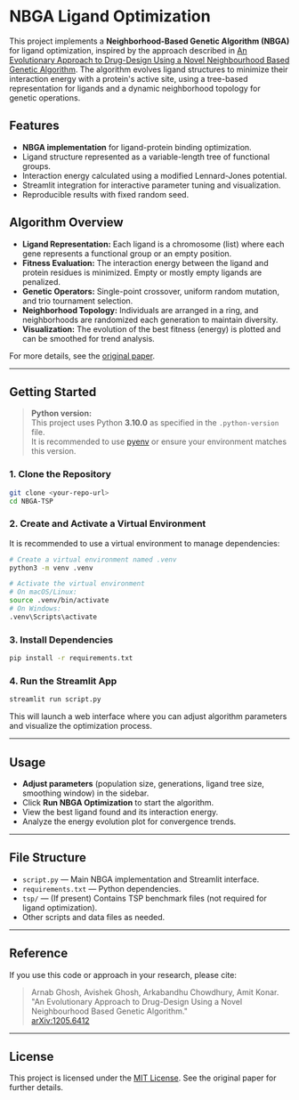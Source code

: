 
# NBGA Ligand Optimization

This project implements a **Neighborhood-Based Genetic Algorithm (NBGA)** for ligand optimization, inspired by the approach described in [An Evolutionary Approach to Drug-Design Using a Novel Neighbourhood Based Genetic Algorithm](https://arxiv.org/abs/1205.6412). The algorithm evolves ligand structures to minimize their interaction energy with a protein's active site, using a tree-based representation for ligands and a dynamic neighborhood topology for genetic operations.

## Features

- **NBGA implementation** for ligand-protein binding optimization.
- Ligand structure represented as a variable-length tree of functional groups.
- Interaction energy calculated using a modified Lennard-Jones potential.
- Streamlit integration for interactive parameter tuning and visualization.
- Reproducible results with fixed random seed.

## Algorithm Overview

- **Ligand Representation:** Each ligand is a chromosome (list) where each gene represents a functional group or an empty position.
- **Fitness Evaluation:** The interaction energy between the ligand and protein residues is minimized. Empty or mostly empty ligands are penalized.
- **Genetic Operators:** Single-point crossover, uniform random mutation, and trio tournament selection.
- **Neighborhood Topology:** Individuals are arranged in a ring, and neighborhoods are randomized each generation to maintain diversity.
- **Visualization:** The evolution of the best fitness (energy) is plotted and can be smoothed for trend analysis.

For more details, see the [original paper](https://arxiv.org/abs/1205.6412).

---

## Getting Started

> **Python version:**  
> This project uses Python **3.10.0** as specified in the `.python-version` file.  
> It is recommended to use [pyenv](https://github.com/pyenv/pyenv) or ensure your environment matches this version.

### 1. Clone the Repository

```bash
git clone <your-repo-url>
cd NBGA-TSP
```

### 2. Create and Activate a Virtual Environment

It is recommended to use a virtual environment to manage dependencies:

```bash
# Create a virtual environment named .venv
python3 -m venv .venv

# Activate the virtual environment
# On macOS/Linux:
source .venv/bin/activate
# On Windows:
.venv\Scripts\activate
```

### 3. Install Dependencies

```bash
pip install -r requirements.txt
```

### 4. Run the Streamlit App

```bash
streamlit run script.py
```

This will launch a web interface where you can adjust algorithm parameters and visualize the optimization process.

---

## Usage

- **Adjust parameters** (population size, generations, ligand tree size, smoothing window) in the sidebar.
- Click **Run NBGA Optimization** to start the algorithm.
- View the best ligand found and its interaction energy.
- Analyze the energy evolution plot for convergence trends.

---

## File Structure

- `script.py` — Main NBGA implementation and Streamlit interface.
- `requirements.txt` — Python dependencies.
- `tsp/` — (If present) Contains TSP benchmark files (not required for ligand optimization).
- Other scripts and data files as needed.

---

## Reference

If you use this code or approach in your research, please cite:

> Arnab Ghosh, Avishek Ghosh, Arkabandhu Chowdhury, Amit Konar.  
> "An Evolutionary Approach to Drug-Design Using a Novel Neighbourhood Based Genetic Algorithm."  
> [arXiv:1205.6412](https://arxiv.org/abs/1205.6412)

---

## License

This project is licensed under the [MIT License](./LICENSE). See the original paper for further details.